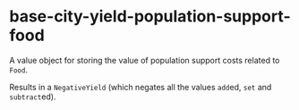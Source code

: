 # base-city-yield-population-support-food

A value object for storing the value of population support costs related to `Food`.

Results in a `NegativeYield` (which negates all the values `add`ed, `set` and `subtract`ed).
